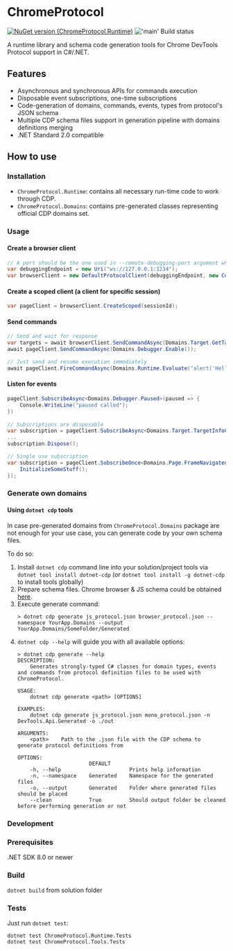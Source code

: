 # ChromeProtocol

[![NuGet version (ChromeProtocol.Runtime)](https://img.shields.io/nuget/v/ChromeProtocol.Runtime.svg?style=flat-square)](https://www.nuget.org/packages/ChromeProtocol.Runtime/)
!['main' Build status](../../actions/workflows/build.yml/badge.svg?branch=main)

A runtime library and schema code generation tools for Chrome DevTools Protocol support in C#/.NET.

## Features

- Asynchronous and synchronous APIs for commands execution
- Disposable event subscriptions, one-time subscriptions
- Code-generation of domains, commands, events, types from protocol's JSON schema
- Multiple CDP schema files support in generation pipeline with domains definitions merging
- .NET Standard 2.0 compatible

## How to use

### Installation
- `ChromeProtocol.Runtime`: contains all necessary run-time code to work through CDP.
- `ChromeProtocol.Domains`: contains pre-generated classes representing official CDP domains set.

### Usage

#### Create a browser client
```csharp
// A port should be the one used in --remote-debugging-port argument when launching Chrome
var debuggingEndpoint = new Uri("ws://127.0.0.1:1234");
var browserClient = new DefaultProtocolClient(debuggingEndpoint, new ConsoleLogger(...));
```

#### Create a scoped client (a client for specific session)
```csharp
var pageClient = browserClient.CreateScoped(sessionId);
```

#### Send commands
```csharp
// Send and wait for response
var targets = await browserClient.SendCommandAsync(Domains.Target.GetTargets());
await pageClient.SendCommandAsync(Domains.Debugger.Enable());

// Just send and resume execution immediately
await pageClient.FireCommandAsync(Domains.Runtime.Evaluate("alert('Hello there')"));
```

#### Listen for events
```csharp
pageClient.SubscribeAsync<Domains.Debugger.Paused>(paused => {
    Console.WriteLine("paused called");
})
    
// Subscriptions are disposable
var subscription = pageClient.SubscribeAsync<Domains.Target.TargetInfoChanged>(changed => ...);
...
subscription.Dispose();

// Single use subscription
var subscription = pageClient.SubscribeOnce<Domains.Page.FrameNavigated>(navigated => {
    InitializeSomeStuff();
});
```

### Generate own domains

#### Using `dotnet cdp` tools

In case pre-generated domains from `ChromeProtocol.Domains` package are not enough for your use case, you can generate code by your own schema files.

To do so:
1. Install `dotnet cdp` command line into your solution/project tools via `dotnet tool install dotnet-cdp` (or `dotnet tool install -g dotnet-cdp` to install tools globally)
2. Prepare schema files. Chrome browser & JS schema could be obtained [here](https://github.com/ChromeDevTools/devtools-protocol/tree/master/json).
3. Execute generate command:
   ```
   > dotnet cdp generate js_protocol.json browser_protocol.json --namespace YourApp.Domains --output YourApp.Domains/SomeFolder/Generated
   ```
4. `dotnet cdp --help` will guide you with all available options:
   ```
   > dotnet cdp generate --help
   DESCRIPTION:
       Generates strongly-typed C# classes for domain types, events and commands from protocol definition files to be used with ChromeProtocol.
   
   USAGE:
       dotnet cdp generate <path> [OPTIONS]
   
   EXAMPLES:
       dotnet cdp generate js_protocol.json mono_protocol.json -n DevTools.Api.Generated -o ./out
   
   ARGUMENTS:
       <path>    Path to the .json file with the CDP schema to generate protocol definitions from
   
   OPTIONS:
                          DEFAULT                                                                         
       -h, --help                      Prints help information
       -n, --namespace    Generated    Namespace for the generated files
       -o, --output       Generated    Folder where generated files should be placed
       --clean            True         Should output folder be cleaned before performing generation or not
   ```

### Development

### Prerequisites

.NET SDK 8.0 or newer

### Build

`dotnet build` from solution folder

### Tests

Just run `dotnet test`:
```
dotnet test ChromeProtocol.Runtime.Tests
dotnet test ChromeProtocol.Tools.Tests
```
